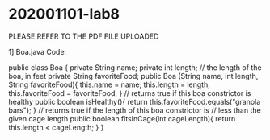 # 202001101-lab8
PLEASE REFER TO THE PDF FILE UPLOADED



1] Boa.java
Code:

public class Boa {
private String name;
private int length; // the length of the boa, in feet
private String favoriteFood;
public Boa (String name, int length, String favoriteFood){
this.name = name;
this.length = length;
this.favoriteFood = favoriteFood;
}
// returns true if this boa constrictor is healthy
public boolean isHealthy(){
return this.favoriteFood.equals("granola bars");
}
// returns true if the length of this boa constrictor is
// less than the given cage length
public boolean fitsInCage(int cageLength){
return this.length < cageLength;
}
}
